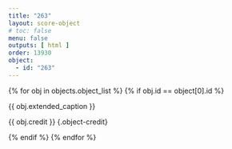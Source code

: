 ```yaml
---
title: "263"
layout: score-object
# toc: false
menu: false
outputs: [ html ]
order: 13930
object:
  - id: "263"
---
```


{% for obj in objects.object_list %}
{% if obj.id == object[0].id %}

{{ obj.extended_caption }}

{{ obj.credit }} {.object-credit}

{% endif %}
{% endfor %}
